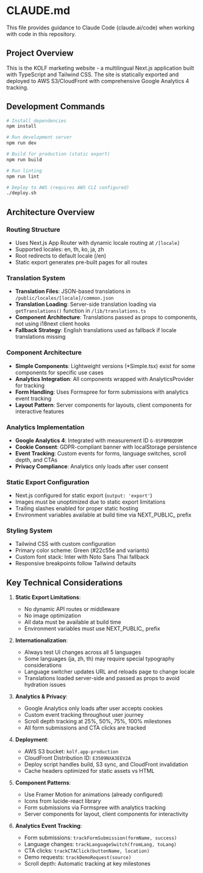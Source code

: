# CLAUDE.md

This file provides guidance to Claude Code (claude.ai/code) when working with code in this repository.

## Project Overview

This is the KOLF marketing website - a multilingual Next.js application built with TypeScript and Tailwind CSS. The site is statically exported and deployed to AWS S3/CloudFront with comprehensive Google Analytics 4 tracking.

## Development Commands

```bash
# Install dependencies
npm install

# Run development server
npm run dev

# Build for production (static export)
npm run build

# Run linting
npm run lint

# Deploy to AWS (requires AWS CLI configured)
./deploy.sh
```

## Architecture Overview

### Routing Structure
- Uses Next.js App Router with dynamic locale routing at `/[locale]`
- Supported locales: en, th, ko, ja, zh
- Root redirects to default locale (/en)
- Static export generates pre-built pages for all routes

### Translation System
- **Translation Files**: JSON-based translations in `/public/locales/[locale]/common.json`
- **Translation Loading**: Server-side translation loading via `getTranslations()` function in `/lib/translations.ts`
- **Component Architecture**: Translations passed as props to components, not using i18next client hooks
- **Fallback Strategy**: English translations used as fallback if locale translations missing

### Component Architecture
- **Simple Components**: Lightweight versions (*Simple.tsx) exist for some components for specific use cases
- **Analytics Integration**: All components wrapped with AnalyticsProvider for tracking
- **Form Handling**: Uses Formspree for form submissions with analytics event tracking
- **Layout Pattern**: Server components for layouts, client components for interactive features

### Analytics Implementation
- **Google Analytics 4**: Integrated with measurement ID `G-8SFBM8QD9M`
- **Cookie Consent**: GDPR-compliant banner with localStorage persistence
- **Event Tracking**: Custom events for forms, language switches, scroll depth, and CTAs
- **Privacy Compliance**: Analytics only loads after user consent

### Static Export Configuration
- Next.js configured for static export (`output: 'export'`)
- Images must be unoptimized due to static export limitations
- Trailing slashes enabled for proper static hosting
- Environment variables available at build time via NEXT_PUBLIC_ prefix

### Styling System
- Tailwind CSS with custom configuration
- Primary color scheme: Green (#22c55e and variants)
- Custom font stack: Inter with Noto Sans Thai fallback
- Responsive breakpoints follow Tailwind defaults

## Key Technical Considerations

1. **Static Export Limitations**: 
   - No dynamic API routes or middleware
   - No image optimization
   - All data must be available at build time
   - Environment variables must use NEXT_PUBLIC_ prefix

2. **Internationalization**:
   - Always test UI changes across all 5 languages
   - Some languages (ja, zh, th) may require special typography considerations
   - Language switcher updates URL and reloads page to change locale
   - Translations loaded server-side and passed as props to avoid hydration issues

3. **Analytics & Privacy**:
   - Google Analytics only loads after user accepts cookies
   - Custom event tracking throughout user journey
   - Scroll depth tracking at 25%, 50%, 75%, 100% milestones
   - All form submissions and CTA clicks are tracked

4. **Deployment**:
   - AWS S3 bucket: `kolf.app-production`
   - CloudFront Distribution ID: `E3509NXA3EEV2A`
   - Deploy script handles build, S3 sync, and CloudFront invalidation
   - Cache headers optimized for static assets vs HTML

5. **Component Patterns**:
   - Use Framer Motion for animations (already configured)
   - Icons from lucide-react library
   - Form submissions via Formspree with analytics tracking
   - Server components for layout, client components for interactivity

6. **Analytics Event Tracking**:
   - Form submissions: `trackFormSubmission(formName, success)`
   - Language changes: `trackLanguageSwitch(fromLang, toLang)`
   - CTA clicks: `trackCTAClick(buttonName, location)`
   - Demo requests: `trackDemoRequest(source)`
   - Scroll depth: Automatic tracking at key milestones